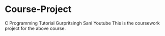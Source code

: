 # Course-Project
C Programming Tutorial Gurpritsingh Sani Youtube
This is the coursework project for the above course.
